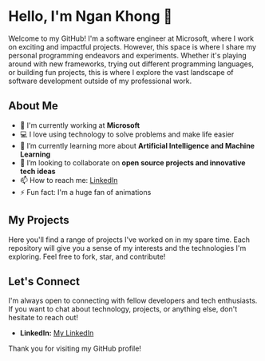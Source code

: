 # Hello, I'm Ngan Khong 👋

Welcome to my GitHub! I'm a software engineer at Microsoft, where I work on exciting and impactful projects. However, this space is where I share my personal programming endeavors and experiments. Whether it's playing around with new frameworks, trying out different programming languages, or building fun projects, this is where I explore the vast landscape of software development outside of my professional work.

## About Me

- 🏢 I'm currently working at **Microsoft**
- 💻 I love using technology to solve problems and make life easier
- 🌱 I’m currently learning more about **Artificial Intelligence and Machine Learning**
- 🤝 I’m looking to collaborate on **open source projects and innovative tech ideas**
- 📫 How to reach me: [LinkedIn](https://linkedin.com/in/ngan-khong)
- ⚡ Fun fact: I'm a huge fan of animations

## My Projects

Here you'll find a range of projects I've worked on in my spare time. Each repository will give you a sense of my interests and the technologies I'm exploring. Feel free to fork, star, and contribute!

## Let's Connect

I'm always open to connecting with fellow developers and tech enthusiasts. If you want to chat about technology, projects, or anything else, don't hesitate to reach out!

- **LinkedIn:** [My LinkedIn](https://linkedin.com/in/ngan-khong)

Thank you for visiting my GitHub profile!
